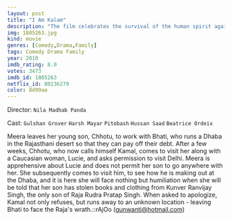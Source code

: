 ```yaml
---
layout: post
title: "I Am Kalam"
description: "The film celebrates the survival of the human spirit against overwhelming odds and highlights the need for underprivileged children's education. Its a film based on former indian president A.P.J. Abdul Kalam and is aimed at inspiring the poor to educate their children..."
img: 1805263.jpg
kind: movie
genres: [Comedy,Drama,Family]
tags: Comedy Drama Family 
year: 2010
imdb_rating: 8.0
votes: 3473
imdb_id: 1805263
netflix_id: 80236279
color: 8d99ae
---
```

Director: `Nila Madhab Panda`  

Cast: `Gulshan Grover` `Harsh Mayar` `Pitobash` `Hussan Saad` `Beatrice Ordeix` 

Meera leaves her young son, Chhotu, to work with Bhati, who runs a Dhaba in the Rajasthani desert so that they can pay off their debt. After a few weeks, Chhotu, who now calls himself Kamal, comes to visit her along with a Caucasian woman, Lucie, and asks permission to visit Delhi. Meera is apprehensive about Lucie and does not permit her son to go anywhere with her. She subsequently comes to visit him, to see how he is making out at the Dhaba, and it is here she will face nothing but humiliation when she will be told that her son has stolen books and clothing from Kunver Ranvijay Singh, the only son of Raja Rudra Pratap Singh. When asked to apologize, Kamal not only refuses, but runs away to an unknown location - leaving Bhati to face the Raja's wrath.::rAjOo (gunwanti@hotmail.com)